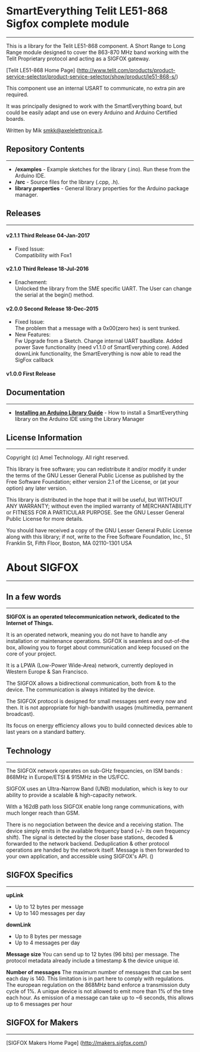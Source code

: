 # SmartEverything Telit LE51-868  Sigfox complete module
---
This is a library for the Telit LE51-868 component.
A Short Range to Long Range module designed to cover the 863-870 MHz band
working with the Telit Proprietary protocol and acting as a SIGFOX gateway.

[Telit LE51-868 Home Page]
(http://www.telit.com/products/product-service-selector/product-service-selector/show/product/le51-868-s/)

This component use an internal USART to communicate, no extra pin are required.

It was principally designed to work with the SmartEverything board, but could
be easily adapt and use on every Arduino and Arduino Certified boards.

Written by Mik <smkk@axelelettronica.it>.  

## Repository Contents
---
* **/examples** - Example sketches for the library (.ino). Run these from the Arduino IDE. 
* **/src** - Source files for the library (.cpp, .h).
* **library.properties** - General library properties for the Arduino package manager.

## Releases
---
#### v2.1.1 Third Release 04-Jan-2017
* Fixed Issue:<br>
    Compatibility with Fox1

#### v2.1.0 Third Release 18-Jul-2016
* Enachement:<br>
    Unlocked the library from the SME specific UART. The User can change the serial at the begin() method.

#### v2.0.0 Second Release 18-Dec-2015
* Fixed Issue:<br>
    The problem that a message with a 0x00(zero hex) is sent trunked. 
* New Features:<BR> 
    Fw Upgrade from a Sketch. 
    Change internal UART baudRate. 
    Added power Save functionality (need v1.1.0 of SmartEverything core). 
    Added downLink functionality, the SmartEverything is now able to read the SigFox callback<br>

#### v1.0.0 First Release



## Documentation
---
* **[Installing an Arduino Library Guide](http://www.arduino.cc/en/Guide/Libraries#toc3)** - How to install a SmartEverything library on the Arduino IDE using the Library Manager


## License Information
---

Copyright (c) Amel Technology. All right reserved.

This library is free software; you can redistribute it and/or
modify it under the terms of the GNU Lesser General Public
License as published by the Free Software Foundation; either
version 2.1 of the License, or (at your option) any later version.

This library is distributed in the hope that it will be useful,
but WITHOUT ANY WARRANTY; without even the implied warranty of
MERCHANTABILITY or FITNESS FOR A PARTICULAR PURPOSE. See the GNU
Lesser General Public License for more details.

You should have received a copy of the GNU Lesser General Public
License along with this library; if not, write to the Free Software
Foundation, Inc., 51 Franklin St, Fifth Floor, Boston, MA 02110-1301 USA




# About SIGFOX
---
## In a few words
---
**SIGFOX is an operated telecommunication network, dedicated to the Internet of Things.**

It is an operated network, meaning you do not have to handle any installation or maintenance operations.
SIGFOX is seamless and out-of-the box, allowing you to forget about communication and keep focused on the core of your project.

It is a LPWA (Low-Power Wide-Area) network, currently deployed in Western Europe & San Francisco.

The SIGFOX allows a bidirectional communication, both from & to the device.
The communication is always initiated by the device.

The SIGFOX protocol is designed for small messages sent every now and then. It is not appropriate for high-bandwith usages (multimedia, permanent broadcast).

Its focus on energy efficiency allows you to build connected devices able to last years on a standard battery.

## Technology
---
The SIGFOX network operates on sub-GHz frequencies, on ISM bands : 868MHz in Europe/ETSI & 915MHz in the US/FCC.

SIGFOX uses an Ultra-Narrow Band (UNB) modulation, which is key to our ability to provide a scalable & high-capacity network.

With a 162dB path loss SIGFOX enable long range communications, with much longer reach than GSM.

There is no negociation between the device and a receiving station. The device simply emits in the available frequency band (+/- its own frequency shift).
The signal is detected by the closer base stations, decoded & forwarded to the network backend.
Deduplication & other protocol operations are handed by the network itself.
Message is then forwarded to your own application, and accessible using SIGFOX's API. ()

## SIGFOX Specifics
---
**upLink**
- Up to 12 bytes per message
- Up to 140 messages per day

**downLink**
- Up to 8 bytes per message
- Up to 4 messages per day

**Message size**
You can send up to 12 bytes (96 bits) per message. 
The protocol metadata already include a timestamp & the device unique id.

**Number of messages**
The maximum number of messages that can be sent each day is 140. This limitation is in part here to comply with regulations.
The european regulation on the 868MHz band enforce a transmission duty cycle of 1%. 
A unique device is not allowed to emit more than 1% of the time each hour. 
As emission of a message can take up to ~6 seconds, this allows up to 6 messages per hour

## SIGFOX for Makers
---
[SIGFOX Makers Home Page] (http://makers.sigfox.com/)

